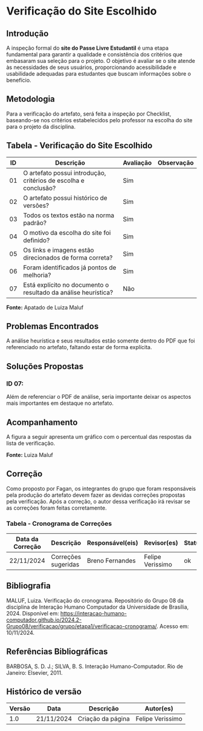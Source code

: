 # Verificação do Site Escolhido

## Introdução

A inspeção formal do **site do Passe Livre Estudantil** é uma etapa fundamental para garantir a qualidade e consistência dos critérios que embasaram sua seleção para o projeto. O objetivo é avaliar se o site atende às necessidades de seus usuários, proporcionando acessibilidade e usabilidade adequadas para estudantes que buscam informações sobre o benefício.

## Metodologia

Para a verificação do artefato, será feita a inspeção por Checklist, baseando-se nos critérios estabelecidos pelo professor na escolha do site para o projeto da disciplina.

## Tabela - Verificação do Site Escolhido

| ID  | Descrição                                                                             | Avaliação   | Observação                              |
| --- | ------------------------------------------------------------------------------------- | ----------- | --------------------------------------- |
| 01  | O artefato possui introdução, critérios de escolha e conclusão?                       | Sim         |                                         |
| 02  | O artefato possui histórico de versões?                                               | Sim         |                                         |
| 03  | Todos os textos estão na norma padrão?                                               | Sim         |                                         |
| 04  | O motivo da escolha do site foi definido?                                            | Sim         |                                         |
| 05  | Os links e imagens estão direcionados de forma correta?                              | Sim         |                                         |
| 06  | Foram identificados já pontos de melhoria?                                           | Sim         |                                         |
| 07  | Está explícito no documento o resultado da análise heurística?                        | Não         |                                         |

**Fonte:** Apatado de  Luiza Maluf 

## Problemas Encontrados

A análise heurística e seus resultados estão somente dentro do PDF que foi referenciado no artefato, faltando estar de forma explícita.

## Soluções Propostas

### ID 07: 
Além de referenciar o PDF de análise, seria importante deixar os aspectos mais importantes em destaque no artefato.

## Acompanhamento

A figura a seguir apresenta um gráfico com o percentual das respostas da lista de verificação.

**Fonte:**  Luiza Maluf 

## Correção

Como proposto por Fagan, os integrantes do grupo que foram responsáveis pela produção do artefato devem fazer as devidas correções propostas pela verificação. Após a correção, o autor dessa verificação irá revisar se as correções foram feitas corretamente.

### Tabela - Cronograma de Correções

| Data da Correção | Descrição           | Responsável(eis) | Revisor(es)  | Status |
| ---------------- | ------------------- | ---------------- | ------------ | ------ |
| 22/11/2024       | Correções sugeridas  | Breno Fernandes        | Felipe Verissimo  | ok     |

## Bibliografia


MALUF, Luiza. Verificação do cronograma. Repositório do Grupo 08 da disciplina de Interação Humano Computador da Universidade de Brasília, 2024. Disponível em: <https://interacao-humano-computador.github.io/2024.2-Grupo08/verificacao/grupo/etapa1/verificacao-cronograma/>. Acesso em: 10/11/2024.

## Referências Bibliográficas

BARBOSA, S. D. J.; SILVA, B. S. Interação Humano-Computador. Rio de Janeiro: Elsevier, 2011.

## Histórico de versão

| Versão | Data       | Descrição                   | Autor(es)    |
| ------ | ---------- | --------------------------- | ------------ |
| 1.0    | 21/11/2024 | Criação da página           | Felipe Verissimo  |

